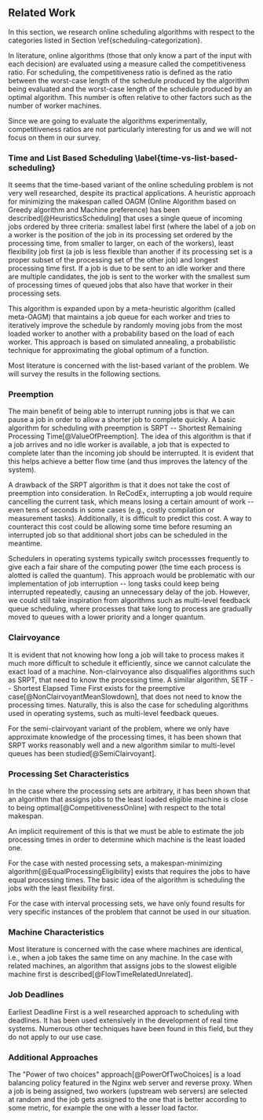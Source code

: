 ## Related Work

In this section, we research online scheduling algorithms with respect to the 
categories listed in Section \ref{scheduling-categorization}.

In literature, online algorithms (those that only know a part of the input with 
each decision) are evaluated using a measure called the competitiveness ratio. 
For scheduling, the competitiveness ratio is defined as the ratio between the 
worst-case length of the schedule produced by the algorithm being evaluated and 
the worst-case length of the schedule produced by an optimal algorithm. This 
number is often relative to other factors such as the number of worker machines.

Since we are going to evaluate the algorithms experimentally, competitiveness 
ratios are not particularly interesting for us and we will not focus on them in 
our survey.

### Time and List Based Scheduling \label{time-vs-list-based-scheduling}

It seems that the time-based variant of the online scheduling problem is not 
very well researched, despite its practical applications. A heuristic approach 
for minimizing the makespan called OAGM (Online Algorithm based on Greedy 
algorithm and Machine preference) has been described[@HeuristicsScheduling] that 
uses a single queue of incoming jobs ordered by three criteria: smallest label 
first (where the label of a job on a worker is the position of the job in its 
processing set ordered by the processing time, from smaller to larger, on each 
of the workers), least flexibility job first (a job is less flexible than 
another if its processing set is a proper subset of the processing set of the 
other job) and longest processing time first. If a job is due to be sent to an 
idle worker and there are multiple candidates, the job is sent to the worker 
with the smallest sum of processing times of queued jobs that also have that 
worker in their processing sets.

This algorithm is expanded upon by a meta-heuristic algorithm (called meta-OAGM) 
that maintains a job queue for each worker and tries to iteratively improve the 
schedule by randomly moving jobs from the most loaded worker to another with a 
probability based on the load of each worker. This approach is based on 
simulated annealing, a probabilistic technique for approximating the global 
optimum of a function.

Most literature is concerned with the list-based variant of the problem. We will 
survey the results in the following sections.

### Preemption

The main benefit of being able to interrupt running jobs is that we can pause a 
job in order to allow a shorter job to complete quickly. A basic algorithm for 
scheduling with preemption is SRPT -- Shortest Remaining Processing 
Time[@ValueOfPreemption]. The idea of this algorithm is that if a job arrives 
and no idle worker is available, a job that is expected to complete later than 
the incoming job should be interrupted. It is evident that this helps achieve a 
better flow time (and thus improves the latency of the system).

A drawback of the SRPT algorithm is that it does not take the cost of preemption 
into consideration. In ReCodEx, interrupting a job would require cancelling the 
current task, which means losing a certain amount of work -- even tens of 
seconds in some cases (e.g., costly compilation or measurement tasks). 
Additionally, it is difficult to predict this cost. A way to counteract this 
cost could be allowing some time before resuming an interrupted job so that 
additional short jobs can be scheduled in the meantime.

Schedulers in operating systems typically switch processses frequently to give 
each a fair share of the computing power (the time each process is alotted is 
called the quantum). This approach would be problematic with our implementation 
of job interruption -- long tasks could keep being interrupted repeatedly, 
causing an unnecessary delay of the job. However, we could still take 
inspiration from algorithms such as multi-level feedback queue scheduling, where 
processes that take long to process are gradually moved to queues with a lower 
priority and a longer quantum.

### Clairvoyance

It is evident that not knowing how long a job will take to process makes it much 
more difficult to schedule it efficiently, since we cannot calculate the exact 
load of a machine. Non-clairvoyance also disqualifies algorithms such as SRPT, 
that need to know the processing time. A similar algorithm, SETF -- Shortest 
Elapsed Time First exists for the preemptive case[@NonClairvoyantMeanSlowdown], 
that does not need to know the processing times. Naturally, this is also the 
case for scheduling algorithms used in operating systems, such as multi-level 
feedback queues.

For the semi-clairvoyant variant of the problem, where we only have approximate 
knowledge of the processing times, it has been shown that SRPT works reasonably 
well and a new algorithm similar to multi-level queues has been 
studied[@SemiClairvoyant].

### Processing Set Characteristics

In the case where the processing sets are arbitrary, it has been shown that an 
algorithm that assigns jobs to the least loaded eligible machine is close to 
being optimal[@CompetitivenessOnline] with respect to the total makespan.

An implicit requirement of this is that we must be able to estimate the job
processing times in order to determine which machine is the least loaded one.

For the case with nested processing sets, a makespan-minimizing
algorithm[@EqualProcessingEligibility] exists that requires the jobs to have 
equal processing times. The basic idea of the algorithm is scheduling the jobs 
with the least flexibility first.

For the case with interval processing sets, we have only found results for very 
specific instances of the problem that cannot be used in our situation.

### Machine Characteristics

Most literature is concerned with the case where machines are identical, i.e., 
when a job takes the same time on any machine. In the case with related 
machines, an algorithm that assigns jobs to the slowest eligible machine first 
is described[@FlowTimeRelatedUnrelated].

### Job Deadlines

Earliest Deadline First is a well researched approach to scheduling with 
deadlines. It has been used extensively in the development of real time systems. 
Numerous other techniques have been found in this field, but they do not apply 
to our use case.

### Additional Approaches

The "Power of two choices" approach[@PowerOfTwoChoices] is a load balancing 
policy featured in the Nginx web server and reverse proxy. When a job is being 
assigned, two workers (upstream web servers) are selected at random and the job 
gets assigned to the one that is better according to some metric, for example 
the one with a lesser load factor.
